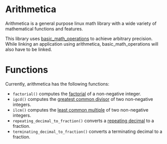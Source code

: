 # Arithmetica

Arithmetica is a general purpose linux math library with a wide variety of mathematical functions and features.

This library uses [basic_math_operations](https://github.com/avighnac/basic_math_operations) to achieve arbitrary precision. While linking an application using arithmetica, basic_math_operations will also have to be linked.

# Functions

Currently, arithmetica has the following functions:

- `factorial()` computes the [factorial](https://en.wikipedia.org/wiki/Factorial) of a non-negative integer.
- `igcd()` computes the [greatest common divisor](https://en.wikipedia.org/wiki/Greatest_common_divisor) of two non-negative integers.
- `ilcm()` computes the [least common multiple](https://en.wikipedia.org/wiki/Least_common_multiple) of two non-negative integers.
- `repeating_decimal_to_fraction()` converts a [repeating decimal](https://en.wikipedia.org/wiki/Repeating_decimal) to a fraction.
- `terminating_decimal_to_fraction()` converts a terminating decimal to a fraction.
